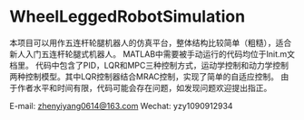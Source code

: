 # WheelLeggedRobotSimulation
 本项目可以用作五连杆轮腿机器人的仿真平台，整体结构比较简单（粗糙），适合新人入门五连杆轮腿式机器人。
 MATLAB中需要被手动运行的代码均位于Init.m文档里。
 代码中包含了PID，LQR和MPC三种控制方式，运动学控制和动力学控制两种控制模型。其中LQR控制器结合MRAC控制，实现了简单的自适应控制。
 由于作者水平和时间有限，代码可能会存在问题，如发现问题欢迎提出指正。

 E-mail: zhenyiyang0614@163.com
 Wechat: yzy1090912934
